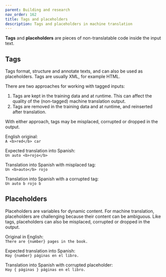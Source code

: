 ```yaml
---
parent: Building and research
nav_order: 162
title: Tags and placeholders
description: Tags and placeholders in machine translation
---
```


**Tags** and **placeholders** are pieces of non-translatable code inside the input text.

## Tags

Tags format, structure and annotate texts, and can also be used as placeholders.
Tags are usually XML, for example HTML.

There are two approaches for working with tagged inputs:

1. Tags are kept in the training data and at runtime.
This can affect the quality of the (non-tagged) machine translation output.
2. Tags are removed in the training data and at runtime, and reinserted after translation.

With either approach, tags may be misplaced, corrupted or dropped in the output.


English original:  
`A <b>red</b> car`

Expected translation into Spanish:  
`Un auto <b>rojo</b>`

Translation into Spanish with misplaced tag:  
`Un <b>auto</b> rojo`

Translation into Spanish with a corrupted tag:  
`Un auto b rojo b`


## Placeholders

Placeholders are variables for dynamic content.
For machine translation, placeholders are challenging because their content can be ambiguous.
Like tags, placeholders can also be misplaced, corrupted or dropped in the output.

Original in English:  
`There are {number} pages in the book.`

Expected translation into Spanish:  
`Hay {number} páginas en el libro.`

Translation into Spanish with corrupted placeholder:  
`Hay { páginas } páginas en el libro.`
